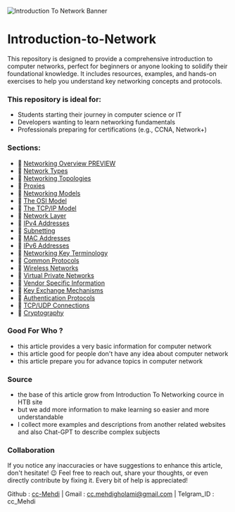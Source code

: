 ![Introduction To Network Banner](https://github.com/user-attachments/assets/394d4777-050d-418e-a89d-1047e2d0df8f)

# Introduction-to-Network
This repository is designed to provide a comprehensive introduction to computer networks, perfect for beginners or anyone looking to solidify their foundational knowledge. It includes resources, examples, and hands-on exercises to help you understand key networking concepts and protocols.

### This repository is ideal for:
- Students starting their journey in computer science or IT
- Developers wanting to learn networking fundamentals
- Professionals preparing for certifications (e.g., CCNA, Network+)

### Sections:
 - 📔 [Networking Overview PREVIEW](https://github.com/cc-Mehdi/Introduction-to-Network/blob/main/Contents/01_Networking%20Overview.md)
 - 📔 [Network Types](https://github.com/cc-Mehdi/Introduction-to-Network/blob/main/Contents/02_Network%20Types.md)
 - 📔 [Networking Topologies](https://github.com/cc-Mehdi/Introduction-to-Network/blob/main/Contents/03_Networking%20Topologies.md)
 - 📔 [Proxies](https://github.com/cc-Mehdi/Introduction-to-Network/blob/main/Contents/04_Proxies.md)
 - 📔 [Networking Models](https://github.com/cc-Mehdi/Introduction-to-Network/blob/main/Contents/05_Networking%20Models.md)
 - 📔 [The OSI Model](https://github.com/cc-Mehdi/Introduction-to-Network/blob/main/Contents/06_The%20OSI%20Model.md)
 - 📔 [The TCP/IP Model](https://github.com/cc-Mehdi/Introduction-to-Network/blob/main/Contents/07_The%20TCP-IP%20Model.md)
 - 📔 [Network Layer](https://github.com/cc-Mehdi/Introduction-to-Network/blob/main/Contents/08_Network%20Layer.md)
 - 📔 [IPv4 Addresses](https://github.com/cc-Mehdi/Introduction-to-Network/blob/main/Contents/09_IPv4%20Addresses.md)
 - 📔 [Subnetting](https://github.com/cc-Mehdi/Introduction-to-Network/blob/main/Contents/10_Subnetting.md)
 - 📔 [MAC Addresses](https://github.com/cc-Mehdi/Introduction-to-Network/blob/main/Contents/11_MAC%20Addresses.md)
 - 📔 [IPv6 Addresses](https://github.com/cc-Mehdi/Introduction-to-Network/blob/main/Contents/12_IPv6%20Addresses.md)
 - 📔 [Networking Key Terminology](https://github.com/cc-Mehdi/Introduction-to-Network/blob/main/Contents/13_Networking%20Key%20Terminology.md)
 - 📔 [Common Protocols](https://github.com/cc-Mehdi/Introduction-to-Network/blob/main/Contents/14_Common%20Protocols.md)
 - 📔 [Wireless Networks](https://github.com/cc-Mehdi/Introduction-to-Network/blob/main/Contents/15_Wireless%20Networks.md)
 - 📔 [Virtual Private Networks](https://github.com/cc-Mehdi/Introduction-to-Network/blob/main/Contents/16_Virtual%20Private%20Networks.md)
 - 📔 [Vendor Specific Information](https://github.com/cc-Mehdi/Introduction-to-Network/blob/main/Contents/17_Vendor%20Specific%20Information.md)
 - 📔 [Key Exchange Mechanisms](https://github.com/cc-Mehdi/Introduction-to-Network/blob/main/Contents/18_Key%20Exchange%20Mechanisms.md)
 - 📔 [Authentication Protocols](https://github.com/cc-Mehdi/Introduction-to-Network/blob/main/Contents/19_Authentication%20Protocols.md)
 - 📔 [TCP/UDP Connections](https://github.com/cc-Mehdi/Introduction-to-Network/blob/main/Contents/20_TCP-UDP%20Connections.md)
 - 📔 [Cryptography](https://github.com/cc-Mehdi/Introduction-to-Network/blob/main/Contents/21_Cryptography.md)

### Good For Who ?
- this article provides a very basic information for computer network
- this article good for people don't have any idea about computer network
- this article prepare you for advance topics in computer network

### Source 
- the base of this article grow from Introduction To Networking cource in HTB site
- but we add more information to make learning so easier and more understandable
- I collect more examples and descriptions from another related websites and also Chat-GPT to describe complex subjects

### Collaboration
If you notice any inaccuracies or have suggestions to enhance this article, don't hesitate! 😉 Feel free to reach out, share your thoughts, or even directly contribute by fixing it. Every bit of help is appreciated!

Github : [cc-Mehdi](https://github.com/cc-Mehdi) | Gmail : cc.mehdigholami@gmail.com | Telgram_ID : cc_Mehdi

